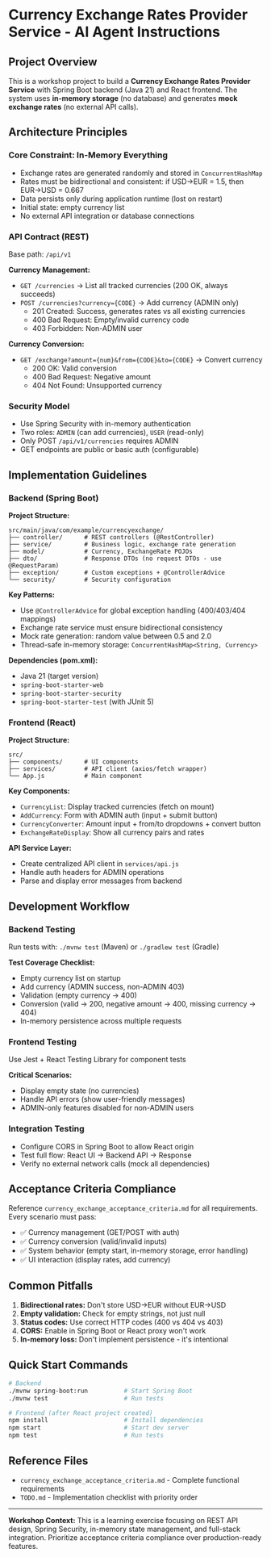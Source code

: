 # Currency Exchange Rates Provider Service - AI Agent Instructions

## Project Overview
This is a workshop project to build a **Currency Exchange Rates Provider Service** with Spring Boot backend (Java 21) and React frontend. The system uses **in-memory storage** (no database) and generates **mock exchange rates** (no external API calls).

## Architecture Principles

### Core Constraint: In-Memory Everything
- Exchange rates are generated randomly and stored in `ConcurrentHashMap`
- Rates must be bidirectional and consistent: if USD→EUR = 1.5, then EUR→USD = 0.667
- Data persists only during application runtime (lost on restart)
- Initial state: empty currency list
- No external API integration or database connections

### API Contract (REST)
Base path: `/api/v1`

**Currency Management:**
- `GET /currencies` → List all tracked currencies (200 OK, always succeeds)
- `POST /currencies?currency={CODE}` → Add currency (ADMIN only)
  - 201 Created: Success, generates rates vs all existing currencies
  - 400 Bad Request: Empty/invalid currency code
  - 403 Forbidden: Non-ADMIN user

**Currency Conversion:**
- `GET /exchange?amount={num}&from={CODE}&to={CODE}` → Convert currency
  - 200 OK: Valid conversion
  - 400 Bad Request: Negative amount
  - 404 Not Found: Unsupported currency

### Security Model
- Use Spring Security with in-memory authentication
- Two roles: `ADMIN` (can add currencies), `USER` (read-only)
- Only POST `/api/v1/currencies` requires ADMIN
- GET endpoints are public or basic auth (configurable)

## Implementation Guidelines

### Backend (Spring Boot)
**Project Structure:**
```
src/main/java/com/example/currencyexchange/
├── controller/      # REST controllers (@RestController)
├── service/         # Business logic, exchange rate generation
├── model/           # Currency, ExchangeRate POJOs
├── dto/             # Response DTOs (no request DTOs - use @RequestParam)
├── exception/       # Custom exceptions + @ControllerAdvice
└── security/        # Security configuration
```

**Key Patterns:**
- Use `@ControllerAdvice` for global exception handling (400/403/404 mappings)
- Exchange rate service must ensure bidirectional consistency
- Mock rate generation: random value between 0.5 and 2.0
- Thread-safe in-memory storage: `ConcurrentHashMap<String, Currency>`

**Dependencies (pom.xml):**
- Java 21 (target version)
- `spring-boot-starter-web`
- `spring-boot-starter-security`
- `spring-boot-starter-test` (with JUnit 5)

### Frontend (React)
**Project Structure:**
```
src/
├── components/      # UI components
├── services/        # API client (axios/fetch wrapper)
└── App.js           # Main component
```

**Key Components:**
- `CurrencyList`: Display tracked currencies (fetch on mount)
- `AddCurrency`: Form with ADMIN auth (input + submit button)
- `CurrencyConverter`: Amount input + from/to dropdowns + convert button
- `ExchangeRateDisplay`: Show all currency pairs and rates

**API Service Layer:**
- Create centralized API client in `services/api.js`
- Handle auth headers for ADMIN operations
- Parse and display error messages from backend

## Development Workflow

### Backend Testing
Run tests with: `./mvnw test` (Maven) or `./gradlew test` (Gradle)

**Test Coverage Checklist:**
- Empty currency list on startup
- Add currency (ADMIN success, non-ADMIN 403)
- Validation (empty currency → 400)
- Conversion (valid → 200, negative amount → 400, missing currency → 404)
- In-memory persistence across multiple requests

### Frontend Testing
Use Jest + React Testing Library for component tests

**Critical Scenarios:**
- Display empty state (no currencies)
- Handle API errors (show user-friendly messages)
- ADMIN-only features disabled for non-ADMIN users

### Integration Testing
- Configure CORS in Spring Boot to allow React origin
- Test full flow: React UI → Backend API → Response
- Verify no external network calls (mock all dependencies)

## Acceptance Criteria Compliance
Reference `currency_exchange_acceptance_criteria.md` for all requirements. Every scenario must pass:
- ✅ Currency management (GET/POST with auth)
- ✅ Currency conversion (valid/invalid inputs)
- ✅ System behavior (empty start, in-memory storage, error handling)
- ✅ UI interaction (display rates, add currency)

## Common Pitfalls
1. **Bidirectional rates:** Don't store USD→EUR without EUR→USD
2. **Empty validation:** Check for empty strings, not just null
3. **Status codes:** Use correct HTTP codes (400 vs 404 vs 403)
4. **CORS:** Enable in Spring Boot or React proxy won't work
5. **In-memory loss:** Don't implement persistence - it's intentional

## Quick Start Commands
```bash
# Backend
./mvnw spring-boot:run          # Start Spring Boot
./mvnw test                     # Run tests

# Frontend (after React project created)
npm install                     # Install dependencies
npm start                       # Start dev server
npm test                        # Run tests
```

## Reference Files
- `currency_exchange_acceptance_criteria.md` - Complete functional requirements
- `TODO.md` - Implementation checklist with priority order

---
**Workshop Context:** This is a learning exercise focusing on REST API design, Spring Security, in-memory state management, and full-stack integration. Prioritize acceptance criteria compliance over production-ready features.
